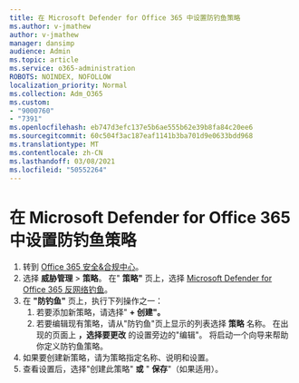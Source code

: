 ```yaml
---
title: 在 Microsoft Defender for Office 365 中设置防钓鱼策略
ms.author: v-jmathew
author: v-jmathew
manager: dansimp
audience: Admin
ms.topic: article
ms.service: o365-administration
ROBOTS: NOINDEX, NOFOLLOW
localization_priority: Normal
ms.collection: Adm_O365
ms.custom:
- "9000760"
- "7391"
ms.openlocfilehash: eb747d3efc137e5b6ae555b62e39b8fa84c20ee6
ms.sourcegitcommit: 60c504f3ac187eaf1141b3ba701d9e0633bdd968
ms.translationtype: MT
ms.contentlocale: zh-CN
ms.lasthandoff: 03/08/2021
ms.locfileid: "50552264"
---
```

# <a name="set-up-anti-phishing-policies-in-microsoft-defender-for-office-365"></a>在 Microsoft Defender for Office 365 中设置防钓鱼策略

1. 转到 [Office 365 安全&合规中心](https://go.microsoft.com/fwlink/p/?linkid=2077143)。
2. 选择 **威胁管理**  >  **策略**。 在" **策略"** 页上，选择 [Microsoft Defender for Office 365 反网络钓鱼](https://go.microsoft.com/fwlink/?linkid=2101369)。
3. 在 **"防钓鱼"** 页上，执行下列操作之一：
    1. 若要添加新策略，请选择" **+ 创建"。**
    1. 若要编辑现有策略，请从"防钓鱼"页上显示的列表选择 **策略** 名称。 在出现的页面上 **，选择要更改** 的设置旁边的"编辑"。 将启动一个向导来帮助你定义防钓鱼策略。
4. 如果要创建新策略，请为策略指定名称、说明和设置。
5. 查看设置后，选择"创建此策略" **或** " **保存**"（如果适用）。
